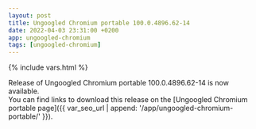 ```yaml
---
layout: post
title: Ungoogled Chromium portable 100.0.4896.62-14
date: 2022-04-03 23:31:00 +0200
app: ungoogled-chromium
tags: [ungoogled-chromium]
---
```

{% include vars.html %}

Release of Ungoogled Chromium portable 100.0.4896.62-14 is now available.<br />
You can find links to download this release on the [Ungoogled Chromium portable page]({{ var_seo_url | append: '/app/ungoogled-chromium-portable/' }}).
